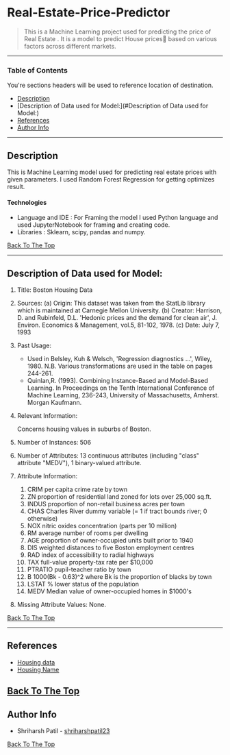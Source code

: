 # Real-Estate-Price-Predictor
>This is a Machine Learning project used for predicting the price of Real Estate . It is a  model to predict House prices🏡 based on various factors across different markets. 
---

### Table of Contents
You're sections headers will be used to reference location of destination.

- [Description](#description)
- [Description of Data used for Model:](#Description of Data used for Model:)
- [References](#references)
- [Author Info](#author-info)

---

## Description

This is Machine Learning model used for predicting real estate prices with given parameters. I used Random Forest Regression for getting optimizes result.



#### Technologies

- Language and IDE : For Framing the model I used Python language and used JupyterNotebook for framing and creating code.
- Libraries : Sklearn, scipy, pandas and numpy.

[Back To The Top](#read-me-template)

---

## Description of Data used for Model:

1. Title: Boston Housing Data

2. Sources:
   (a) Origin:  This dataset was taken from the StatLib library which is
                maintained at Carnegie Mellon University.
   (b) Creator:  Harrison, D. and Rubinfeld, D.L. 'Hedonic prices and the 
                 demand for clean air', J. Environ. Economics & Management,
                 vol.5, 81-102, 1978.
   (c) Date: July 7, 1993

3. Past Usage:
   -   Used in Belsley, Kuh & Welsch, 'Regression diagnostics ...', Wiley, 
       1980.   N.B. Various transformations are used in the table on
       pages 244-261.
    -  Quinlan,R. (1993). Combining Instance-Based and Model-Based Learning.
       In Proceedings on the Tenth International Conference of Machine 
       Learning, 236-243, University of Massachusetts, Amherst. Morgan
       Kaufmann.

4. Relevant Information:

   Concerns housing values in suburbs of Boston.

5. Number of Instances: 506

6. Number of Attributes: 13 continuous attributes (including "class"
                         attribute "MEDV"), 1 binary-valued attribute.

7. Attribute Information:

    1. CRIM      per capita crime rate by town
    2. ZN        proportion of residential land zoned for lots over 
                 25,000 sq.ft.
    3. INDUS     proportion of non-retail business acres per town
    4. CHAS      Charles River dummy variable (= 1 if tract bounds 
                 river; 0 otherwise)
    5. NOX       nitric oxides concentration (parts per 10 million)
    6. RM        average number of rooms per dwelling
    7. AGE       proportion of owner-occupied units built prior to 1940
    8. DIS       weighted distances to five Boston employment centres
    9. RAD       index of accessibility to radial highways
    10. TAX      full-value property-tax rate per $10,000
    11. PTRATIO  pupil-teacher ratio by town
    12. B        1000(Bk - 0.63)^2 where Bk is the proportion of blacks 
                 by town
    13. LSTAT    % lower status of the population
    14. MEDV     Median value of owner-occupied homes in $1000's

8. Missing Attribute Values:  None.


[Back To The Top](#read-me-template)


---

## References

- [Housing data](https://archive.ics.uci.edu/ml/machine-learning-databases/housing/housing.data)
- [Housing Name](https://archive.ics.uci.edu/ml/machine-learning-databases/housing/housing.names)

[Back To The Top](#read-me-template)
---


## Author Info


- Shriharsh Patil - [shriharshpatil23](https://github.com/shriharshpatil23)

[Back To The Top](#read-me-template)
